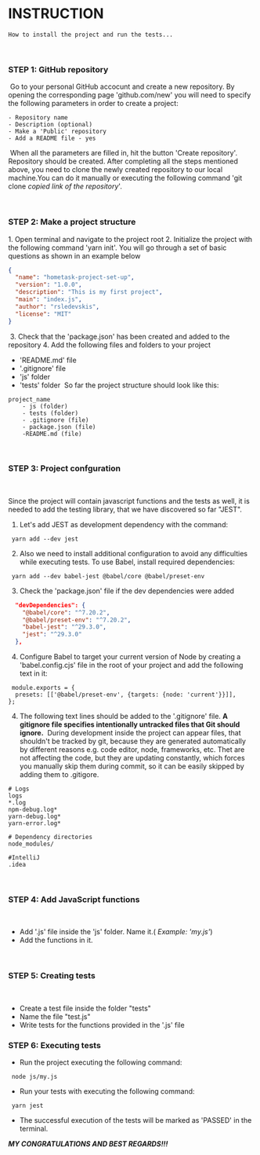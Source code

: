 # INSTRUCTION



```text
How to install the project and run the tests...
```
​
### STEP 1: GitHub repository


​
Go to your personal GitHub accocunt and create a new repository. 
By opening the corresponding page 'github.com/new' you will need to specify the following parameters in order to create a project:
​
```text
- Repository name
- Description (optional)
- Make a 'Public' repository
- Add a README file - yes
```
​
When all the parameters are filled in, hit the button 'Create repository'. Repository should be created.
After completing all the steps mentioned above, you need to clone the newly created repository to our local machine.You can do it manually or executing the following command 'git clone *copied link of the repository*'.


​
### STEP 2: Make a project structure

​1. Open terminal and navigate to the project root
2. Initialize the project with the following command 'yarn init'. You will go through a set of basic questions as shown in an example below
​
```json
{
  "name": "hometask-project-set-up",
  "version": "1.0.0",
  "description": "This is my first project",
  "main": "index.js",
  "author": "rsledevskis",
  "license": "MIT"
}
```
​
3. Check that the 'package.json' has been created and added to the repository
4. Add the following files and folders to your project
- 'README.md' file
- '.gitignore' file
- 'js' folder 
- 'tests' folder 
​
So far the project structure should look like this:
​
```text
project_name
    - js (folder)
    - tests (folder)
    - .gitignore (file)
    - package.json (file)
    -README.md (file)
```
​
### STEP 3: Project confguration
​

Since the project will contain javascript functions and the tests as well, it is needed to add the testing library, that we have discovered so far "JEST".
​
1. Let's add JEST as development dependency with the command:
```text
 yarn add --dev jest
```

2. Also we need to install additional configuration to avoid any difficulties while executing tests. To use Babel, install required dependencies:

```text
 yarn add --dev babel-jest @babel/core @babel/preset-env
```
3. Check the 'package.json' file if the dev dependencies were added
​
```json
  "devDependencies": {
    "@babel/core": "^7.20.2",
    "@babel/preset-env": "^7.20.2",
    "babel-jest": "^29.3.0",
    "jest": "^29.3.0"
  },
```
4. Configure Babel to target your current version of Node by creating a 'babel.config.cjs' file in the root of your project and add the following text in it:
```text
 module.exports = {
  presets: [['@babel/preset-env', {targets: {node: 'current'}}]],
};
```
4. The following text lines should be added to the '.gitignore' file.
​
**A gitignore file specifies intentionally untracked files that Git should ignore.**
​
During development inside the project can appear files, that shouldn't be tracked by git, because they are generated automatically by different reasons e.g. code editor, node, frameworks, etc. Thet are not affecting the code, but they are updating constantly, which forces you manually skip them during commit, so it can be easily skipped by adding them to .gitigore.
​
```text
# Logs
logs
*.log
npm-debug.log*
yarn-debug.log*
yarn-error.log*
​
# Dependency directories
node_modules/
​
#IntelliJ
.idea
```

​
### STEP 4: Add JavaScript functions
​
- Add '.js' file inside the 'js' folder. Name it.( *Example: 'my.js'*)
- Add the functions in it.

​
### STEP 5: Creating tests
​
- Create a test file inside the folder "tests" 
- Name the file "test.js"
- Write tests for the functions provided in the '.js' file


        
### STEP 6: Executing tests


- Run the project executing the following command:

```text
 node js/my.js
```

- Run your tests with executing the following command:

```text
 yarn jest
```

- The successful execution of the tests will be marked as 'PASSED' in the terminal.

***MY CONGRATULATIONS AND BEST REGARDS!!!***
